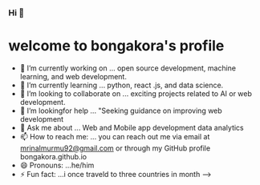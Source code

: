 ### Hi  👋
# welcome to bongakora's profile 
- 🔭 I’m currently working on ... open source development, machine learning, and web development.
- 🌱 I’m currently learning ... python, react .js, and data science.
- 👯 I’m looking to collaborate on ... exciting projects related to AI or web development.
- 🤔 I’m lookingfor help ...  "Seeking guidance on improving web development 
- 💬 Ask me about ... Web and Mobile app development data analytics 
- 📫 How to reach me: ... you can reach out me via email at mrinalmurmu92@gmail.com or through my GitHub profile bongakora.github.io
- 😄 Pronouns: ...he/him 
- ⚡ Fun fact: ...i once traveld to three countries in month 
-->
